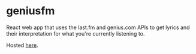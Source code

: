 # geniusfm

React web app that uses the last.fm and genius.com APIs to get lyrics and their interpretation for what you're currently listening to.

Hosted [here](https://behal.co/geniusfm).
